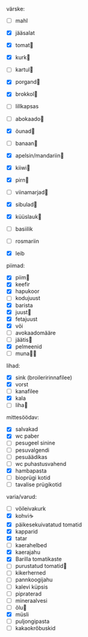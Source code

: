 
värske:
- [ ] mahl
- [x] jääsalat
- [x] tomat🍅
- [x] kurk🥒
- [ ] kartul🥔
- [x] porgand🥕
- [x] brokkol🥦
- [ ] lillkapsas
- [ ] abokaado🥑
- [x] õunad🍏
- [ ] banaan🍌
- [x] apelsin/mandariin🍊
- [x] kiiwi🥝
- [x] pirn🍐
- [ ] viinamarjad🍇
- [x] sibulad🧅
- [x] küüslauk🧄
- [ ] basiilik
- [ ] rosmariin

- [x] leib

piimad:
- [x] piim🥛
- [x] keefir
- [x] hapukoor
- [ ] kodujuust
- [x] barista
- [x] juust🧀
- [x] fetajuust
- [x] või
- [ ] avokaadomääre
- [ ] jäätis🍦
- [x] pelmeenid
- [ ] muna🐣🥚

lihad:
- [x] sink (broileririnnafilee)
- [x] vorst
- [ ] kanafilee
- [x] kala
- [ ] liha🥩

mittesöödav:
- [x] salvakad
- [x] wc paber
- [ ] pesugeel sinine
- [ ] pesuvalgendi
- [ ] pesuäädikas
- [ ] wc puhastusvahend
- [x] hambapasta
- [ ] bioprügi kotid
- [ ] tavalise prügikotid

varia/varud:
- [ ] võileivakurk
- [x] kohvi☕️
- [x] päikesekuivatatud tomatid
- [x] kapparid
- [x] tatar
- [ ] kaerahelbed
- [x] kaerajahu
- [x] Barilla tomatikaste
- [ ] purustatud tomatid🥫
- [ ] kikerherned
- [ ] pannkoogijahu
- [ ] kalevi küpsis
- [ ] pipraterad
- [ ] mineraalvesi
- [ ] õlu🍺
- [x] müsli
- [ ] puljongipasta
- [ ] kakaokrôbuskid